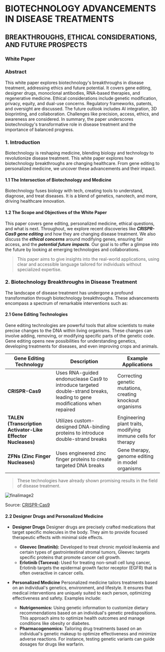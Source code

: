 # BIOTECHNOLOGY ADVANCEMENTS IN DISEASE TREATMENTS
## BREAKTHROUGHS, ETHICAL CONSIDERATIONS, AND FUTURE PROSPECTS
### White Paper

### Abstract
This white paper explores biotechnology's breakthroughs in disease treatment, addressing ethics and future potential. It covers gene editing, designer drugs, monoclonal antibodies, RNA-based therapies, and regenerative medicine. Ethical considerations include genetic modification, privacy, equity, and dual-use concerns. Regulatory frameworks, patents, and oversight are discussed. The future outlook includes AI integration, 3D bioprinting, and collaboration. Challenges like precision, access, ethics, and awareness are considered. In summary, the paper underscores biotechnology's transformative role in disease treatment and the importance of balanced progress.

### 1. Introduction
Biotechnology is reshaping medicine, blending biology and technology to revolutionize disease treatment. This white paper explores how biotechnology breakthroughs are changing healthcare. From gene editing to personalized medicine, we uncover these advancements and their impact.
#### 1.1	The Intersection of Biotechnology and Medicine
Biotechnology fuses biology with tech, creating tools to understand, diagnose, and treat diseases. It is a blend of genetics, nanotech, and more, driving healthcare innovation.
#### 1.2	The Scope and Objectives of the White Paper
This paper covers gene editing, personalized medicine, ethical questions, and what is next. Throughout, we explore recent discoveries like ***CRISPR-Cas9 gene editing*** and how they are changing disease treatment. We also discuss the ___ethical concerns___ around modifying genes, ensuring fair access, and the **_potential future impacts_**.
Our goal is to offer a glimpse into the future by looking at emerging technologies and collaborations.

> This paper aims to give insights into the real-world applications, using clear and accessible language tailored for individuals without specialized expertise.

### 2.	Biotechnology Breakthroughs in Disease Treatment
The landscape of disease treatment has undergone a profound transformation through biotechnology breakthroughs. These advancements encompass a spectrum of remarkable interventions such as:
#### **2.1 Gene Editing Technologies**

Gene editing technologies are powerful tools that allow scientists to make precise changes to the DNA within living organisms. These changes can involve adding, removing, or modifying specific parts of the genetic code. Gene editing opens new possibilities for understanding genetics, developing treatments for diseases, and even improving crops and animals.

| Gene Editing Technology | Description | Example Applications |
| ----------------------- | ------------ |--------------------- |
| **CRISPR-Cas9** | Uses RNA-guided endonuclease Cas9 to introduce targeted double-strand breaks, leading to gene modifications when repaired | Correcting genetic mutations, creating knockout organisms |
| **TALEN (Transcription Activator-Like Effector Nucleases)** | Utilizes custom-designed DNA-binding proteins to introduce double-strand breaks | Engineering plant traits, modifying immune cells for therapy |
| **ZFNs (Zinc Finger Nucleases)** | Uses engineered zinc finger proteins to create targeted DNA breaks | Gene therapy, genome editing in model organisms |

> These technologies have already shown promising results in the field of disease treatment.


![finalimage2](https://github.com/aspgayathri/Technical-Writing/assets/143250817/7b519429-cd82-4c4e-adea-91ec95f72520)

Source: [CRISPR-Cas9](https://doi.org/10.1038/s41392-019-0089-y)

#### **2.2 Designer Drugs and Personalized Medicine**

- **Designer Drugs**
  Designer drugs are precisely crafted medications that target specific molecules in the body. They aim to provide focused therapeutic effects with minimal side effects. 
  + **Gleevec (Imatinib):** Developed to treat chronic myeloid leukemia and certain types of gastrointestinal stromal tumors, Gleevec targets specific proteins that promote cancer cell growth.
  + **Erlotinib (Tarceva):** Used for treating non-small cell lung cancer, Erlotinib targets the epidermal growth factor receptor (EGFR) that is often overactive in cancer cells.
   
- **Personalized Medicine**
Personalized medicine tailors treatments based on an individual's genetics, environment, and lifestyle. It ensures that medical interventions are uniquely suited to each person, optimizing effectiveness and safety. Examples include:
   + **Nutrigenomics:** Using genetic information to customize dietary recommendations based on an individual's genetic predispositions. This approach aims to optimize health outcomes and manage conditions like obesity or diabetes.
   + **Pharmacogenomics:** Tailoring drug treatments based on an individual's genetic makeup to optimize effectiveness and minimize adverse reactions. For instance, testing genetic variants can guide dosages for drugs like warfarin.


